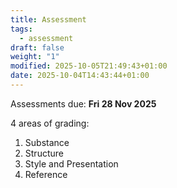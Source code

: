 ```yaml
---
title: Assessment
tags:
  - assessment
draft: false
weight: "1"
modified: 2025-10-05T21:49:43+01:00
date: 2025-10-04T14:43:44+01:00
---
```

Assessments due: **Fri 28 Nov 2025**

4 areas of grading:
1. Substance 
2. Structure 
3. Style and Presentation
4. Reference